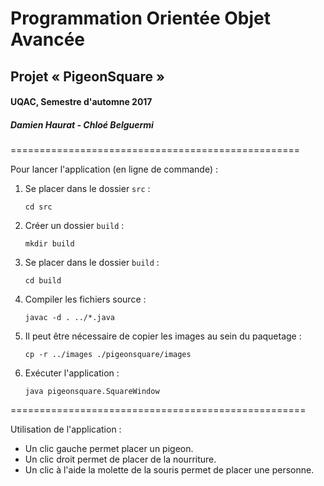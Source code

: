 # Programmation Orientée Objet Avancée

## Projet « PigeonSquare »

#### UQAC, Semestre d'automne 2017

##### Damien Haurat - Chloé Belguermi

==================================================

Pour lancer l'application (en ligne de commande) :


1. Se placer dans le dossier `src` :

    `cd src`

2. Créer un dossier `build` :

    `mkdir build`

3. Se placer dans le dossier `build` :

    `cd build`

4. Compiler les fichiers source :

    `javac -d . ../*.java`

5. Il peut être nécessaire de copier les images au sein du paquetage :

    `cp -r ../images ./pigeonsquare/images`

6. Exécuter l'application :

    `java pigeonsquare.SquareWindow`

===================================================

Utilisation de l'application :

* Un clic gauche permet placer un pigeon.
* Un clic droit permet de placer de la nourriture.
* Un clic à l'aide la molette de la souris permet de placer une personne. 